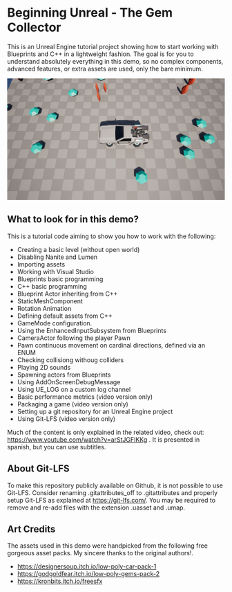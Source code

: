 # Beginning Unreal - The Gem Collector

This is an Unreal Engine tutorial project showing how to start working with Blueprints and C++ in a lightweight fashion. The goal is for you to understand absolutely everything in this demo, so no complex components, advanced features, or extra assets are used, only the bare minimum.

![screenshot](NonUnrealFiles/screenshot.webp "screenshot")

## What to look for in this demo?

This is a tutorial code aiming to show you how to work with the following:

- Creating a basic level (without open world)
- Disabling Nanite and Lumen
- Importing assets
- Working with Visual Studio
- Blueprints basic programming
- C++ basic programming
- Blueprint Actor inheriting from C++
- StaticMeshComponent
- Rotation Animation
- Defining default assets from C++
- GameMode configuration.
- Using the EnhancedInputSubsystem from Blueprints
- CameraActor following the player Pawn
- Pawn continuous movement on cardinal directions, defined via an ENUM
- Checking collisiong withoug colliders
- Playing 2D sounds
- Spawning actors from Blueprints
- Using AddOnScreenDebugMessage
- Using UE_LOG on a custom log channel
- Basic performance metrics (video version only)
- Packaging a game (video version only)
- Setting up a git repository for an Unreal Engine project
- Using Git-LFS (video version only)

Much of the content is only explained in the related video, check out: https://www.youtube.com/watch?v=arStJGFIKKg . It is presented in spanish, but you can use subtitles.

## About Git-LFS

To make this repository publicly available on Github, it is not possible to use Git-LFS. Consider renaming .gitattributes_off to .gitattributes and properly setup Git-LFS as explained at https://git-lfs.com/.
You may be required to remove and re-add files with the extension .uasset and .umap.

## Art Credits

The assets used in this demo were handpicked from the following free gorgeous asset packs. My sincere thanks to the original authors!.
- https://designersoup.itch.io/low-poly-car-pack-1
- https://godgoldfear.itch.io/low-poly-gems-pack-2
- https://kronbits.itch.io/freesfx